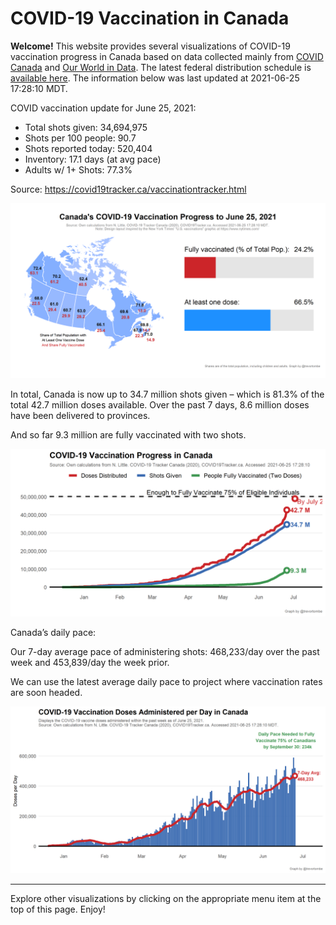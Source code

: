 COVID-19 Vaccination in Canada
==============================

**Welcome!** This website provides several visualizations of COVID-19
vaccination progress in Canada based on data collected mainly from
[COVID Canada](https://covid19tracker.ca/vaccinationtracker.html) and
[Our World in Data](https://ourworldindata.org/covid-vaccinations). The
latest federal distribution schedule is [available
here](https://www.canada.ca/en/public-health/services/diseases/2019-novel-coronavirus-infection/prevention-risks/covid-19-vaccine-treatment/vaccine-rollout.html).
The information below was last updated at 2021-06-25 17:28:10 MDT.

COVID vaccination update for June 25, 2021:

-   Total shots given: 34,694,975
-   Shots per 100 people: 90.7
-   Shots reported today: 520,404
-   Inventory: 17.1 days (at avg pace)
-   Adults w/ 1+ Shots: 77.3%

Source:
<a href="https://covid19tracker.ca/vaccinationtracker.html" class="uri">https://covid19tracker.ca/vaccinationtracker.html</a>

![](Plots/plot_main.png)

In total, Canada is now up to 34.7 million shots given – which is 81.3%
of the total 42.7 million doses available. Over the past 7 days, 8.6
million doses have been delivered to provinces.

And so far 9.3 million are fully vaccinated with two shots.

![](Plots/plot_total.png)

Canada’s daily pace:

Our 7-day average pace of administering shots: 468,233/day over the past
week and 453,839/day the week prior.

We can use the latest average daily pace to project where vaccination
rates are soon headed.

![](Plots/pace_national.png)

------------------------------------------------------------------------

Explore other visualizations by clicking on the appropriate menu item at
the top of this page. Enjoy!
